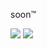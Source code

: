 soon™

![](https://awesome-github-stats.azurewebsites.net/user-stats/HannesRahn?cardType=github&theme=gotham)
![](https://github-readme-stats.vercel.app/api/top-langs/?username=HannesRahn&layout=compact&theme=gotham)
